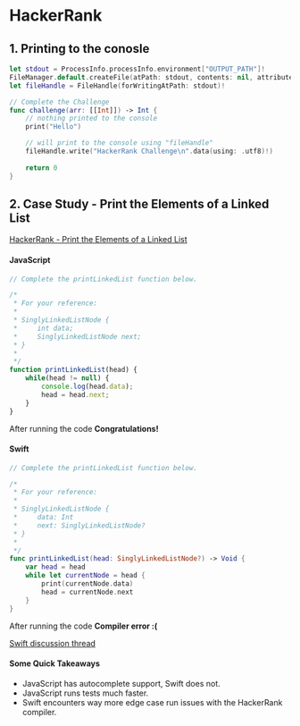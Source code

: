 # HackerRank 


## 1. Printing to the conosle

```swift 
let stdout = ProcessInfo.processInfo.environment["OUTPUT_PATH"]!
FileManager.default.createFile(atPath: stdout, contents: nil, attributes: nil)
let fileHandle = FileHandle(forWritingAtPath: stdout)!

// Complete the Challenge
func challenge(arr: [[Int]]) -> Int {
    // nothing printed to the console
    print("Hello") 

    // will print to the console using "fileHandle"
    fileHandle.write("HackerRank Challenge\n".data(using: .utf8)!)
    
    return 0
}
```

## 2. Case Study - Print the Elements of a Linked List 

[HackerRank - Print the Elements of a Linked List](https://www.hackerrank.com/challenges/print-the-elements-of-a-linked-list/problem)

#### JavaScript 

```javascript 
// Complete the printLinkedList function below.

/*
 * For your reference:
 *
 * SinglyLinkedListNode {
 *     int data;
 *     SinglyLinkedListNode next;
 * }
 *
 */
function printLinkedList(head) {    
    while(head != null) {
        console.log(head.data);
        head = head.next;  
    }
}
```

After running the code **Congratulations!**

#### Swift

```swift 
// Complete the printLinkedList function below.

/*
 * For your reference:
 *
 * SinglyLinkedListNode {
 *     data: Int
 *     next: SinglyLinkedListNode?
 * }
 *
 */
func printLinkedList(head: SinglyLinkedListNode?) -> Void {
    var head = head 
    while let currentNode = head {
        print(currentNode.data)
        head = currentNode.next
    } 
}
```

After running the code **Compiler error :(**   

[Swift discussion thread](https://www.hackerrank.com/challenges/print-the-elements-of-a-linked-list/forum/comments/457354)


#### Some Quick Takeaways 

* JavaScript has autocomplete support, Swift does not. 
* JavaScript runs tests much faster. 
* Swift encounters way more edge case run issues with the HackerRank compiler. 
